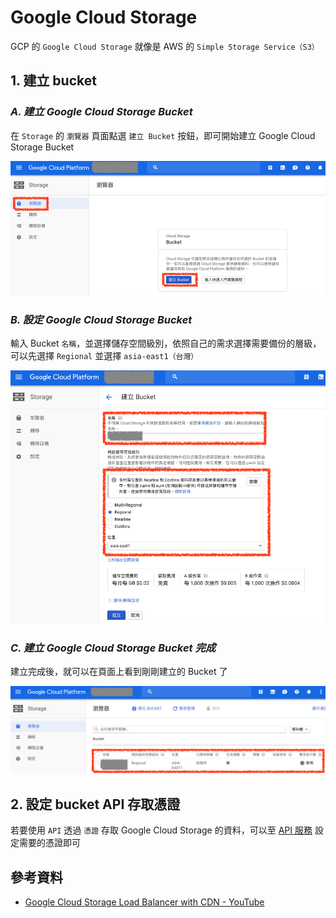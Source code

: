# Google Cloud Storage

GCP 的 `Google Cloud Storage` 就像是 AWS 的 `Simple Storage Service（S3）`

## 1. 建立 bucket

### ***A. 建立 Google Cloud Storage Bucket***

在 `Storage` 的 `瀏覽器` 頁面點選 `建立 Bucket` 按鈕，即可開始建立 Google Cloud Storage Bucket

![建立 Google Cloud Storage Bucket](./images/google-cloud-storage-create.png)


### ***B. 設定 Google Cloud Storage Bucket***

輸入 Bucket `名稱`，並選擇儲存空間級別，依照自己的需求選擇需要備份的層級，可以先選擇 `Regional` 並選擇 `asia-east1（台灣）`


![設定 Google Cloud Storage Bucket](./images/google-cloud-storage-setting.png)

### ***C. 建立 Google Cloud Storage Bucket 完成***

建立完成後，就可以在頁面上看到剛剛建立的 Bucket 了

![建立 Google Cloud Storage Bucket 完成](./images/google-cloud-storage-create-finish.png)


## 2. 設定 bucket API 存取憑證

若要使用 `API` 透過 `憑證` 存取 Google Cloud Storage 的資料，可以至 [API 服務](../apis-services/apis-services-README.md) 設定需要的憑證即可


## 參考資料
* [Google Cloud Storage Load Balancer with CDN - YouTube](https://www.youtube.com/watch?v=jZ13GGJW1U4)
